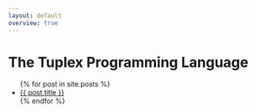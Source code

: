 ```yaml
---
layout: default
overview: true
---
```

<H1>The Tuplex Programming Language</H1>

<ul>
  {% for post in site.posts %}
    <li>
      <a href="{{ post.url }}">{{ post.title }}</a>
    </li>
  {% endfor %}
</ul>
